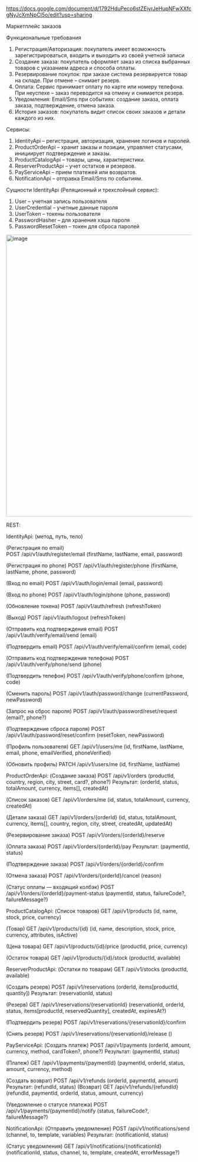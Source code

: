 https://docs.google.com/document/d/1792HduPeco6stZEjyrJeHupNFwXXfcgNyJcXmNpCI5o/edit?usp=sharing


Маркетплейс заказов

Функциональные требования

1) Регистрация/Авторизация: покупатель имеет возможность зарегистрироваться, входить и выходить из  своей учетной записи
2) Создание заказа: покупатель оформляет заказ из списка выбранных товаров с указанием адреса и способа оплаты.
3) Резервирование покупок: при заказе система резервируется товар на складе. При отмене – снимает резерв.
4) Оплата: Сервис принимает оплату по карте или номеру телефона. При неуспехе – заказ переводится на отмену и снимается резерв.
5) Уведомления: Email/Sms при событиях: создание заказа, оплата заказа, подтверждение, отмена заказа.
6) История заказов: покупатель видит список своих заказов и детали каждого из них.

Сервисы:
1) IdentityApi – регистрация, авторизация, хранение логинов и паролей.
2) ProductOrderApi – хранит заказы и позиции, управляет статусами, инициирует подтверждение и заказы.
3) ProductCatalogApi – товары, цены, характеристики.
4) ReserverProductApi – учет остатков и резервов.
5) PayServiceApi – прием платежей или возвратов.
6) NotificationApi – отправка Email/Sms по событиям.




Cущности IdentityApi (Реляционный и трехслойный сервис):
1) User – учетная запись пользователя
2) UserCredential – учетные данные пароля
3) UserToken – токены пользователя
4) PasswordHasher – для хранения хэша пароля
5) PasswordResetToken – токен для сброса паролей


<img width="974" height="765" alt="image" src="https://github.com/user-attachments/assets/b545caf6-6c67-4692-b3b1-0747a46d93a8" />


REST:

IdentityApi:
(метод, путь, тело)

(Регистрация по email)  
POST /api/v1/auth/register/email (firstName, lastName, email, password)  

(Регистрация по phone)
POST /api/v1/auth/register/phone (firstName, lastName, phone, password)

(Вход по email)
POST /api/v1/auth/login/email (email, password)

(Вход по phone)
POST /api/v1/auth/login/phone (phone, password)

(Обновление токена)
POST /api/v1/auth/refresh (refreshToken)

(Выход)
POST /api/v1/auth/logout (refreshToken)

(Отправить код подтверждения email)
POST /api/v1/auth/verify/email/send (email)

(Подтвердить email)
POST /api/v1/auth/verify/email/confirm (email, code)


(Отправить код подтверждения телефона)
POST /api/v1/auth/verify/phone/send (phone)

(Подтвердить телефон)
POST /api/v1/auth/verify/phone/confirm (phone, code)

(Сменить пароль)
POST /api/v1/auth/password/change (currentPassword, newPassword)

(Запрос на сброс пароля)
POST /api/v1/auth/password/reset/request (email?, phone?)

(Подтверждение сброса пароля)
POST /api/v1/auth/password/reset/confirm (resetToken, newPassword)

(Профиль пользователя)
GET /api/v1/users/me (id, firstName, lastName, email, phone, emailVerified, phoneVerified)

(Обновить профиль)
PATCH /api/v1/users/me (id, firstName, lastName)

ProductOrderApi:
(Создание заказа)
POST /api/v1/orders (productId, country, region, city, street, card?, phone?)
Результат: (orderId, status, totalAmount, currency, items[], createdAt)

(Список заказов)
GET /api/v1/orders/me (id, status, totalAmount, currency, createdAt)

(Детали заказа)
GET /api/v1/orders/{orderId} (id, status, totalAmount, currency, items[], country, region, city, street, createdAt, updatedAt)

(Резервирование заказа)
POST /api/v1/orders/{orderId}/reserve

(Оплата заказа)
POST /api/v1/orders/{orderId}/pay
Результат: (paymentId, status)

(Подтверждение заказа)
POST /api/v1/orders/{orderId}/confirm

(Отмена заказа)
POST /api/v1/orders/{orderId}/cancel (reason)

(Статус оплаты — входящий колбэк)
POST /api/v1/orders/{orderId}/payment-status (paymentId, status, failureCode?, failureMessage?)

ProductCatalogApi:
(Список товаров)
GET /api/v1/products (id, name, stock, price, currency)

(Товар)
GET /api/v1/products/{id} (id, name, description, stock, price, currency, attributes, isActive)

(Цена товара)
GET /api/v1/products/{id}/price (productId, price, currency)

(Остаток товара)
GET /api/v1/products/{id}/stock (productId, available)

ReserverProductApi:
(Остатки по товарам)
GET /api/v1/stocks (productId, available)

(Создать резерв)
POST /api/v1/reservations (orderId, items[productId, quantity])
Результат: (reservationId, status)

(Резерв)
GET /api/v1/reservations/{reservationId} (reservationId, orderId, status, items[productId, reservedQuantity], createdAt, expiresAt?)

(Подтвердить резерв)
POST /api/v1/reservations/{reservationId}/confirm

(Снять резерв)
POST /api/v1/reservations/{reservationId}/release ()

PayServiceApi:
(Создать платеж)
POST /api/v1/payments (orderId, amount, currency, method, cardToken?, phone?)
Результат: (paymentId, status)

(Платеж)
GET /api/v1/payments/{paymentId} (paymentId, orderId, status, amount, currency, method)

(Создать возврат)
POST /api/v1/refunds (orderId, paymentId, amount)
Результат: (refundId, status)
(Возврат)
GET /api/v1/refunds/{refundId} (refundId, paymentId, orderId, status, amount, currency)

(Уведомление о статусе платежа)
POST /api/v1/payments/{paymentId}/notify (status, failureCode?, failureMessage?)

NotificationApi:
(Отправить уведомление)
POST /api/v1/notifications/send (channel, to, template, variables)
Результат: (notificationId, status)

(Статус уведомления)
GET /api/v1/notifications/{notificationId} (notificationId, status, channel, to, template, createdAt, errorMessage?)



